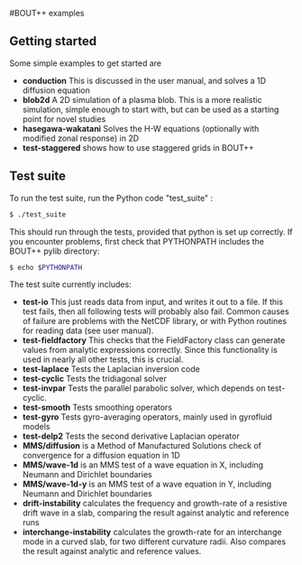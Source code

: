 #BOUT++ examples

## Getting started

Some simple examples to get started are

* **conduction** This is discussed in the user manual, and solves a 1D diffusion equation
* **blob2d** A 2D simulation of a plasma blob. This is a more realistic simulation, simple enough
  to start with, but can be used as a starting point for novel studies
* **hasegawa-wakatani** Solves the H-W equations (optionally with modified zonal response) in 2D
* **test-staggered** shows how to use staggered grids in BOUT++

## Test suite

To run the test suite, run the Python code "test_suite" :

```bash
$ ./test_suite
```

This should run through the tests, provided that python is set up correctly.
If you encounter problems, first check that PYTHONPATH includes the BOUT++
pylib directory:

```bash
$ echo $PYTHONPATH
```

The test suite currently includes:

* **test-io**  This just reads data from input, and writes it out to a file. If this test
  fails, then all following tests will probably also fail. Common causes of failure are
  problems with the NetCDF library, or with Python routines for reading data (see user manual).
* **test-fieldfactory** This checks that the FieldFactory class can generate values from analytic
  expressions correctly. Since this functionality is used in nearly all other tests, this is crucial.
* **test-laplace** Tests the Laplacian inversion code
* **test-cyclic** Tests the tridiagonal solver
* **test-invpar** Tests the parallel parabolic solver, which depends on test-cyclic.
* **test-smooth** Tests smoothing operators
* **test-gyro** Tests gyro-averaging operators, mainly used in gyrofluid models
* **test-delp2** Tests the second derivative Laplacian operator
* **MMS/diffusion** is a Method of Manufactured Solutions check of convergence for a diffusion equation in 1D
* **MMS/wave-1d** is an MMS test of a wave equation in X, including Neumann and Dirichlet boundaries
* **MMS/wave-1d-y** is an MMS test of a wave equation in Y, including Neumann and Dirichlet boundaries
* **drift-instability** calculates the frequency and growth-rate of a resistive drift wave in a slab, comparing the result against analytic and reference runs
* **interchange-instability** calculates the growth-rate for an interchange mode in a curved slab, for two different curvature radii. Also compares the result against analytic and reference values.



